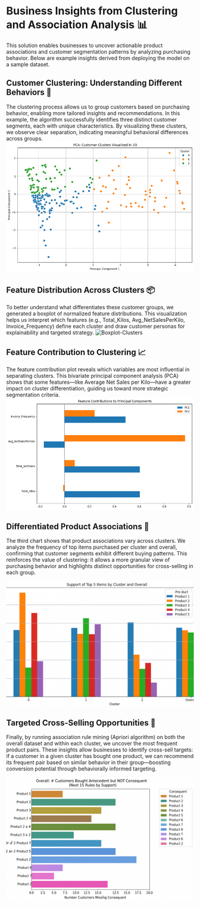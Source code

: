
# Business Insights from Clustering and Association Analysis 📊
This solution enables businesses to uncover actionable product associations and customer segmentation patterns by analyzing purchasing behavior. Below are example insights derived from deploying the model on a sample dataset.

## Customer Clustering: Understanding Different Behaviors 👥
The clustering process allows us to group customers based on purchasing behavior, enabling more tailored insights and recommendations. In this example, the algorithm successfully identifies three distinct customer segments, each with unique characteristics.
By visualizing these clusters, we observe clear separation, indicating meaningful behavioral differences across groups.
![PCA-Clusters](images/Pca.png)


## Feature Distribution Across Clusters 📦
To better understand what differentiates these customer groups, we generated a boxplot of normalized feature distributions. This visualization helps us interpret which features (e.g., Total_Kilos, Avg_NetSalesPerKilo, Invoice_Frequency) define each cluster and draw customer personas for explainability and targeted strategy.
![Boxplot-Clusters](images/Boxplot-features-distribution.png)

## Feature Contribution to Clustering 📈
The feature contribution plot reveals which variables are most influential in separating clusters. This bivariate principal component analysis (PCA) shows that some features—like Average Net Sales per Kilo—have a greater impact on cluster differentiation, guiding us toward more strategic segmentation criteria.
![Feature contribution-Clusters](images/Feature-contribution-to-clustering.png)


## Differentiated Product Associations 🛒
The third chart shows that product associations vary across clusters. We analyze the frequency of top items purchased per cluster and overall, confirming that customer segments exhibit different buying patterns. This reinforces the value of clustering: it allows a more granular view of purchasing behavior and highlights distinct opportunities for cross-selling in each group.

![Frecuency-Clusters](images/Most-repeated-transactionsv2.png)

## Targeted Cross-Selling Opportunities 🔁
Finally, by running association rule mining (Apriori algorithm) on both the overall dataset and within each cluster, we uncover the most frequent product pairs. These insights allow businesses to identify cross-sell targets: if a customer in a given cluster has bought one product, we can recommend its frequent pair based on similar behavior in their group—boosting conversion potential through behaviorally informed targeting.

![Cross selling opportunities-Clusters](images/Cross-selling-opportunities-v3.png)

